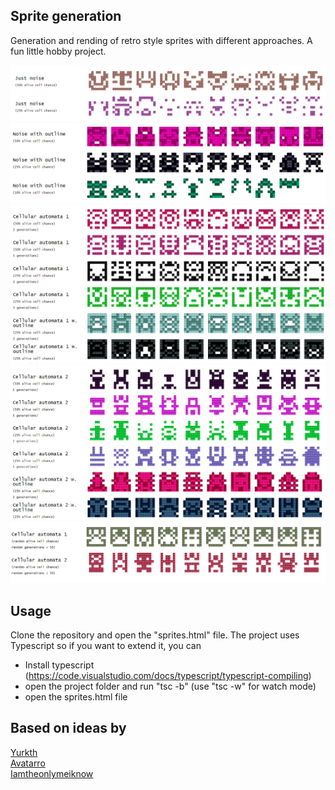 ## Sprite generation

Generation and rending of retro style sprites with different approaches. A fun little hobby project.

![alt text](./Images/JustNoise.png "Just noise")
![alt text](./Images/NoiseWithOutline.png "Noise with outline")
![alt text](./Images/CellularAutomaton1.png "Cellular Automation 1")
![alt text](./Images/CellularAutomaton2.png "Cellular Automation 2")
![alt text](./Images/CellularAutomatonRandom.png "Cellular Automation random")

## Usage
Clone the repository and open the "sprites.html" file.
The project uses Typescript so if you want to extend it, you can
- Install typescript (https://code.visualstudio.com/docs/typescript/typescript-compiling)
- open the project folder and run "tsc -b" (use "tsc -w" for watch mode)
- open the sprites.html file

## Based on ideas by

<a href="https://github.com/yurkth/sprator">Yurkth</a>
<br/>
<a href="https://github.com/markuszeller/avatarro">Avatarro</a>
<br/>
<a href="https://imgur.com/gallery/QJjdAPh">Iamtheonlymeiknow</a>
